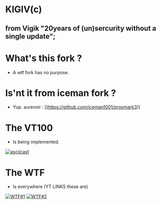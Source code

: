 # KIGIV(c)

## from Vigik "20years of (un)sercurity without a single update";

What's this fork ?
===============
* A wtf fork has no purpose.

Is'nt it from iceman fork ?
===============
* Yup. aurevoir : [(https://github.com/iceman1001/proxmark3)]

The VT100
==============
* Is being implemented.

[![asciicast](https://asciinema.org/a/w4qyQSa2VNslfTr32fi6o5Zt7.png)](https://asciinema.org/a/w4qyQSa2VNslfTr32fi6o5Zt7)

The WTF
===============
* Is everywhere (YT LINKS these are)

[![WTF#1](https://j.gifs.com/32lypn.gif)](http://www.youtube.com/watch?v=GFgWeonYn7s) 
[![WTF#2](https://j.gifs.com/mQwYPE.gif)](http://www.youtube.com/watch?v=iU9BbxGtFGY)



